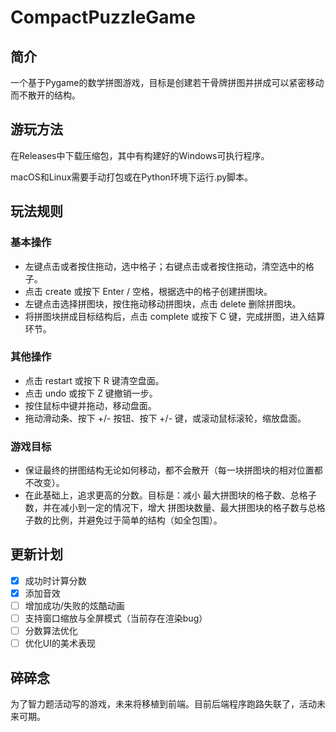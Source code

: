 # CompactPuzzleGame
## 简介
一个基于Pygame的数学拼图游戏，目标是创建若干骨牌拼图并拼成可以紧密移动而不散开的结构。

## 游玩方法
在Releases中下载压缩包，其中有构建好的Windows可执行程序。

macOS和Linux需要手动打包或在Python环境下运行.py脚本。

## 玩法规则
### 基本操作
- 左键点击或者按住拖动，选中格子；右键点击或者按住拖动，清空选中的格子。
- 点击 create 或按下 Enter / 空格，根据选中的格子创建拼图块。
- 左键点击选择拼图块，按住拖动移动拼图块，点击 delete 删除拼图块。
- 将拼图块拼成目标结构后，点击 complete 或按下 C 键，完成拼图，进入结算环节。
### 其他操作
- 点击 restart 或按下 R 键清空盘面。
- 点击 undo 或按下 Z 键撤销一步。
- 按住鼠标中键并拖动，移动盘面。
- 拖动滑动条、按下 +/- 按钮、按下 +/- 键，或滚动鼠标滚轮，缩放盘面。
### 游戏目标
- 保证最终的拼图结构无论如何移动，都不会散开（每一块拼图块的相对位置都不改变）。
- 在此基础上，追求更高的分数。目标是：减小 最大拼图块的格子数、总格子数，并在减小到一定的情况下，增大 拼图块数量、最大拼图块的格子数与总格子数的比例，并避免过于简单的结构（如全包围）。

## 更新计划
- [x] 成功时计算分数
- [x] 添加音效
- [ ] 增加成功/失败的炫酷动画
- [ ] 支持窗口缩放与全屏模式（当前存在渲染bug）
- [ ] 分数算法优化
- [ ] 优化UI的美术表现

## 碎碎念
为了智力题活动写的游戏，未来将移植到前端。目前后端程序跑路失联了，活动未来可期。
